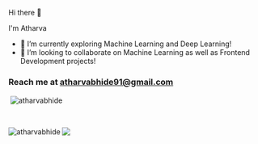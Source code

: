 Hi there 👋

I'm Atharva

- 🌱 I’m currently exploring Machine Learning and Deep Learning!
- 👯 I’m looking to collaborate on Machine Learning as well as Frontend Development projects!

<h3>Reach me at <a href="mailto:atharvabhide91@gmail.com">atharvabhide91@gmail.com</a></h3>

<p>&nbsp;<img align="center" src="https://github-readme-stats.vercel.app/api?username=atharvabhide&show_icons=true&locale=en&theme=gotham" alt="atharvabhide" /></p>
<br>

<p><img align="left" src="https://github-readme-stats.vercel.app/api/top-langs?username=atharvabhide&show_icons=true&locale=en&layout=compact&theme=gotham" alt="atharvabhide" /></p>



![](https://komarev.com/ghpvc/?username=atharvabhide)
